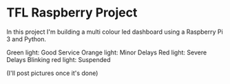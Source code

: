 # TFL Raspberry Project

In this project I'm building a multi colour led dashboard using a Raspberry Pi 3 and Python.

Green light: Good Service
Orange light: Minor Delays
Red light: Severe Delays
Blinking red light: Suspended


(I'll post pictures once it's done)
